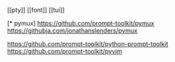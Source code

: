 [[pty]]
[[font]]
[[tui]]


[* pymux]
https://github.com/prompt-toolkit/pymux
	https://githubja.com/jonathanslenders/pymux

https://github.com/prompt-toolkit/python-prompt-toolkit
https://github.com/prompt-toolkit/pyvim
